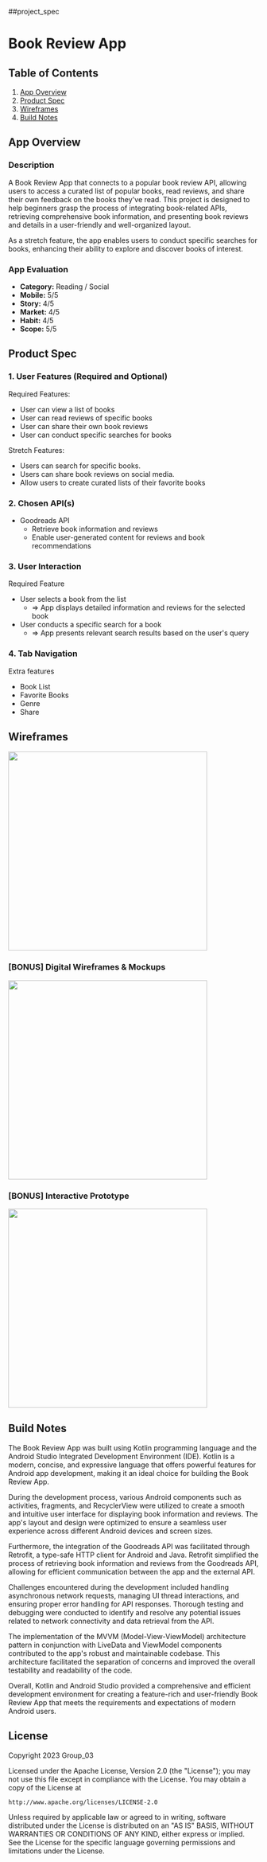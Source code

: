 ##project_spec

# Book Review App

## Table of Contents

1. [App Overview](#App-Overview)
2. [Product Spec](#Product-Spec)
3. [Wireframes](#Wireframes)
4. [Build Notes](#Build-Notes)

## App Overview

### Description 

A Book Review App that connects to a popular book review API, allowing users to access a curated list of popular books, read reviews, and share their own feedback on the books they've read. This project is designed to help beginners grasp the process of integrating book-related APIs, retrieving comprehensive book information, and presenting book reviews and details in a user-friendly and well-organized layout.

As a stretch feature, the app enables users to conduct specific searches for books, enhancing their ability to explore and discover books of interest.

### App Evaluation

- **Category:** Reading / Social
- **Mobile:** 5/5
- **Story:** 4/5
- **Market:** 4/5
- **Habit:** 4/5
- **Scope:** 5/5

## Product Spec

### 1. User Features (Required and Optional)

Required Features:

- User can view a list of books
- User can read reviews of specific books
- User can share their own book reviews
- User can conduct specific searches for books

Stretch Features:

- Users can search for specific books.
- Users can share book reviews on social media.
- Allow users to create curated lists of their favorite books

### 2. Chosen API(s)

- Goodreads API
  - Retrieve book information and reviews
  - Enable user-generated content for reviews and book recommendations
  <!-- - Goodreads API
  - We will utilize the Google Books API to fetch book information, including titles, reviews, and publication years. -->

### 3. User Interaction

Required Feature

- User selects a book from the list
  - => App displays detailed information and reviews for the selected book
- User conducts a specific search for a book
  - => App presents relevant search results based on the user's query

### 4. Tab Navigation

Extra features

- Book List
- Favorite Books
- Genre
- Share

## Wireframes

<!-- Add picture of your hand sketched wireframes in this section -->
<img src="https://github.com/GROUP-3-AND101/Milestone_1_Design-o-rama/blob/main/low-fidelity%20wireframe.jpg" width=400>


### [BONUS] Digital Wireframes & Mockups
<img src="https://github.com/GROUP-3-AND101/Milestone_1_Design-o-rama/blob/main/BookAppReview%20Digital%20wireframe.mockup%20images.png" width=400>

<!-- 🚧 Under Construction 🚧
This section is currently under construction. Please check back later for the completed version. -->
### [BONUS] Interactive Prototype
<img src="https://github.com/GROUP-3-AND101/Milestone_1_Design-o-rama/blob/main/AND101.BookReviewApp.InteractivePrototype.gif" width=400>


## Build Notes

The Book Review App was built using Kotlin programming language and the Android Studio Integrated Development Environment (IDE). Kotlin is a modern, concise, and expressive language that offers powerful features for Android app development, making it an ideal choice for building the Book Review App.

During the development process, various Android components such as activities, fragments, and RecyclerView were utilized to create a smooth and intuitive user interface for displaying book information and reviews. The app's layout and design were optimized to ensure a seamless user experience across different Android devices and screen sizes.

Furthermore, the integration of the Goodreads API was facilitated through Retrofit, a type-safe HTTP client for Android and Java. Retrofit simplified the process of retrieving book information and reviews from the Goodreads API, allowing for efficient communication between the app and the external API.

Challenges encountered during the development included handling asynchronous network requests, managing UI thread interactions, and ensuring proper error handling for API responses. Thorough testing and debugging were conducted to identify and resolve any potential issues related to network connectivity and data retrieval from the API.

The implementation of the MVVM (Model-View-ViewModel) architecture pattern in conjunction with LiveData and ViewModel components contributed to the app's robust and maintainable codebase. This architecture facilitated the separation of concerns and improved the overall testability and readability of the code.

Overall, Kotlin and Android Studio provided a comprehensive and efficient development environment for creating a feature-rich and user-friendly Book Review App that meets the requirements and expectations of modern Android users.


## License

Copyright 2023 Group_03

Licensed under the Apache License, Version 2.0 (the "License");
you may not use this file except in compliance with the License.
You may obtain a copy of the License at

    http://www.apache.org/licenses/LICENSE-2.0

Unless required by applicable law or agreed to in writing, software
distributed under the License is distributed on an "AS IS" BASIS,
WITHOUT WARRANTIES OR CONDITIONS OF ANY KIND, either express or implied.
See the License for the specific language governing permissions and
limitations under the License.

